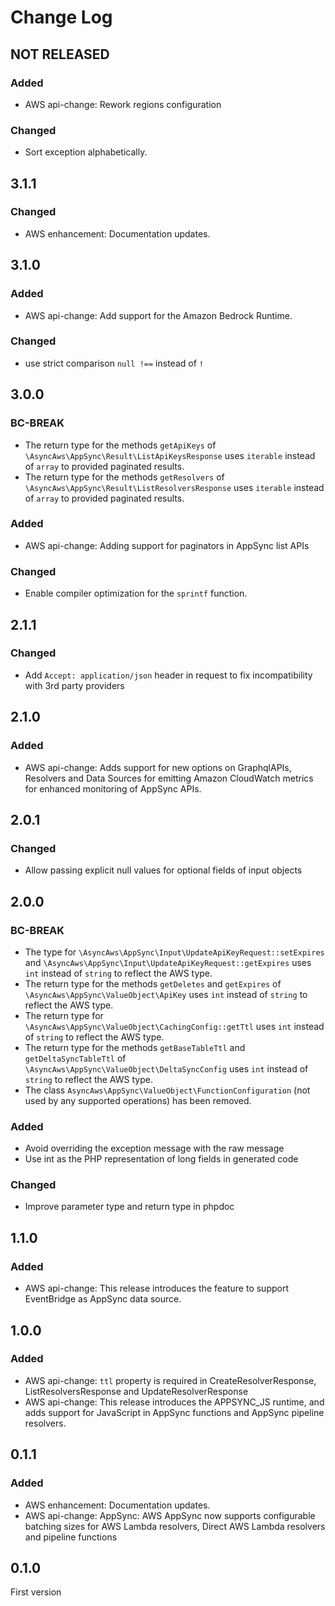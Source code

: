 # Change Log

## NOT RELEASED

### Added

- AWS api-change: Rework regions configuration

### Changed

- Sort exception alphabetically.

## 3.1.1

### Changed

- AWS enhancement: Documentation updates.

## 3.1.0

### Added

- AWS api-change: Add support for the Amazon Bedrock Runtime.

### Changed

- use strict comparison `null !==` instead of `!`

## 3.0.0

### BC-BREAK

- The return type for the methods `getApiKeys` of `\AsyncAws\AppSync\Result\ListApiKeysResponse` uses `iterable` instead of `array` to provided paginated results.
- The return type for the methods `getResolvers` of `\AsyncAws\AppSync\Result\ListResolversResponse` uses `iterable` instead of `array` to provided paginated results.

### Added

- AWS api-change: Adding support for paginators in AppSync list APIs

### Changed

- Enable compiler optimization for the `sprintf` function.

## 2.1.1

### Changed

- Add `Accept: application/json` header in request to fix incompatibility with 3rd party providers

## 2.1.0

### Added

- AWS api-change: Adds support for new options on GraphqlAPIs, Resolvers and Data Sources for emitting Amazon CloudWatch metrics for enhanced monitoring of AppSync APIs.

## 2.0.1

### Changed

- Allow passing explicit null values for optional fields of input objects

## 2.0.0

### BC-BREAK

- The type for `\AsyncAws\AppSync\Input\UpdateApiKeyRequest::setExpires` and `\AsyncAws\AppSync\Input\UpdateApiKeyRequest::getExpires` uses `int` instead of `string` to reflect the AWS type.
- The return type for the methods `getDeletes` and `getExpires` of `\AsyncAws\AppSync\ValueObject\ApiKey` uses `int` instead of `string` to reflect the AWS type.
- The return type for `\AsyncAws\AppSync\ValueObject\CachingConfig::getTtl` uses `int` instead of `string` to reflect the AWS type.
- The return type for the methods `getBaseTableTtl` and `getDeltaSyncTableTtl` of `\AsyncAws\AppSync\ValueObject\DeltaSyncConfig` uses `int` instead of `string` to reflect the AWS type.
- The class `AsyncAws\AppSync\ValueObject\FunctionConfiguration` (not used by any supported operations) has been removed.

### Added

- Avoid overriding the exception message with the raw message
- Use int as the PHP representation of long fields in generated code

### Changed

- Improve parameter type and return type in phpdoc

## 1.1.0

### Added

- AWS api-change: This release introduces the feature to support EventBridge as AppSync data source.

## 1.0.0

### Added

- AWS api-change: `ttl` property is required in CreateResolverResponse, ListResolversResponse and UpdateResolverResponse
- AWS api-change: This release introduces the APPSYNC_JS runtime, and adds support for JavaScript in AppSync functions and AppSync pipeline resolvers.

## 0.1.1

### Added

- AWS enhancement: Documentation updates.
- AWS api-change: AppSync: AWS AppSync now supports configurable batching sizes for AWS Lambda resolvers, Direct AWS Lambda resolvers and pipeline functions

## 0.1.0

First version
